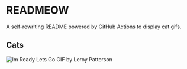 # READMEOW

A self-rewriting README powered by GitHub Actions to display cat gifs.

## Cats

![Im Ready Lets Go GIF by Leroy Patterson](https://media3.giphy.com/media/CjmvTCZf2U3p09Cn0h/200.gif?cid=9acd02daubvjt04ennd6wyuwwu4gpr0hbzkgufxmu0e967ph&ep=v1_gifs_search&rid=200.gif&ct=g)
